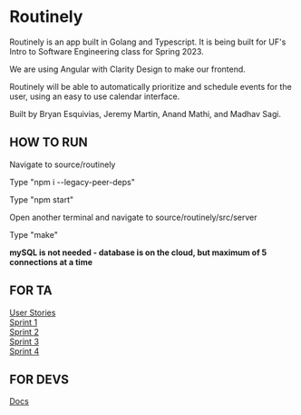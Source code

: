 # Routinely

Routinely is an app built in Golang and Typescript. It is being built for UF's Intro to Software Engineering class for Spring 2023.

We are using Angular with Clarity Design to make our frontend.

Routinely will be able to automatically prioritize and schedule events for the user, using an easy to use calendar interface.

Built by Bryan Esquivias, Jeremy Martin, Anand Mathi, and Madhav Sagi.

## HOW TO RUN
Navigate to source/routinely

Type "npm i --legacy-peer-deps"

Type "npm start"

Open another terminal and navigate to source/routinely/src/server

Type "make"

**mySQL is not needed - database is on the cloud, but maximum of 5 connections at a time**


## FOR TA
[User Stories](docs/user_stories.md)   
[Sprint 1](docs/Sprint1.md)   
[Sprint 2](docs/Sprint2.md)   
[Sprint 3](docs/Sprint3.md)   
[Sprint 4](docs/Sprint4.md)


## FOR DEVS 

[Docs](docs/dev_docs.md)
